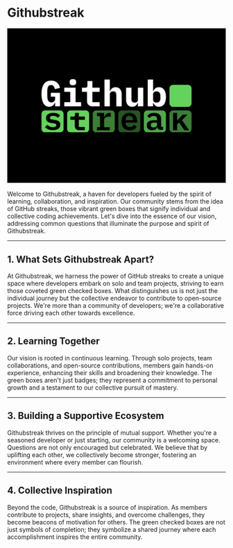 # Githubstreak

![Githubstreak Logo](./2.jpg)

Welcome to Githubstreak, a haven for developers fueled by the spirit of learning, collaboration, and inspiration. Our community stems from the idea of GitHub streaks, those vibrant green boxes that signify individual and collective coding achievements. Let's dive into the essence of our vision, addressing common questions that illuminate the purpose and spirit of Githubstreak.

---

## 1. What Sets Githubstreak Apart?

At Githubstreak, we harness the power of GitHub streaks to create a unique space where developers embark on solo and team projects, striving to earn those coveted green checked boxes. What distinguishes us is not just the individual journey but the collective endeavor to contribute to open-source projects. We're more than a community of developers; we're a collaborative force driving each other towards excellence.

---

## 2. Learning Together

Our vision is rooted in continuous learning. Through solo projects, team collaborations, and open-source contributions, members gain hands-on experience, enhancing their skills and broadening their knowledge. The green boxes aren't just badges; they represent a commitment to personal growth and a testament to our collective pursuit of mastery.

---

## 3. Building a Supportive Ecosystem

Githubstreak thrives on the principle of mutual support. Whether you're a seasoned developer or just starting, our community is a welcoming space. Questions are not only encouraged but celebrated. We believe that by uplifting each other, we collectively become stronger, fostering an environment where every member can flourish.

---

## 4. Collective Inspiration

Beyond the code, Githubstreak is a source of inspiration. As members contribute to projects, share insights, and overcome challenges, they become beacons of motivation for others. The green checked boxes are not just symbols of completion; they symbolize a shared journey where each accomplishment inspires the entire community.
